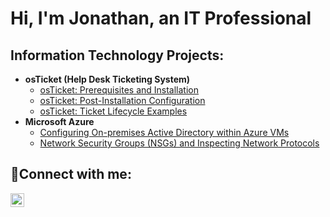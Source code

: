 <h1>Hi, I'm Jonathan, an IT Professional</a></h1>

<h2> Information Technology Projects:</h2>

- <b>osTicket (Help Desk Ticketing System)</b>
  - [osTicket: Prerequisites and Installation](https://github.com/Jonrogers33/osticket-prereqs)
  - [osTicket: Post-Installation Configuration](https://github.com/Jonrogers33/post-install-config)
  - [osTicket: Ticket Lifecycle Examples](https://github.com/Jonrogers33/ticket-lifecycle)
- <b>Microsoft Azure</b>
  - [Configuring On-premises Active Directory within Azure VMs](https://github.com/Jonrogers33/configure-ad)
  - [Network Security Groups (NSGs) and Inspecting Network Protocols](https://github.com/Jonrogers33/azure-network-protocols)

<h2>🤳Connect with me:</h2>

[<img align="left" alt="Josh | LinkedIn" width="22px" src="https://cdn.jsdelivr.net/npm/simple-icons@v3/icons/linkedin.svg" />][linkedin]


[linkedin]: www.linkedin.com/in/jonathan-rogers-32a752147
